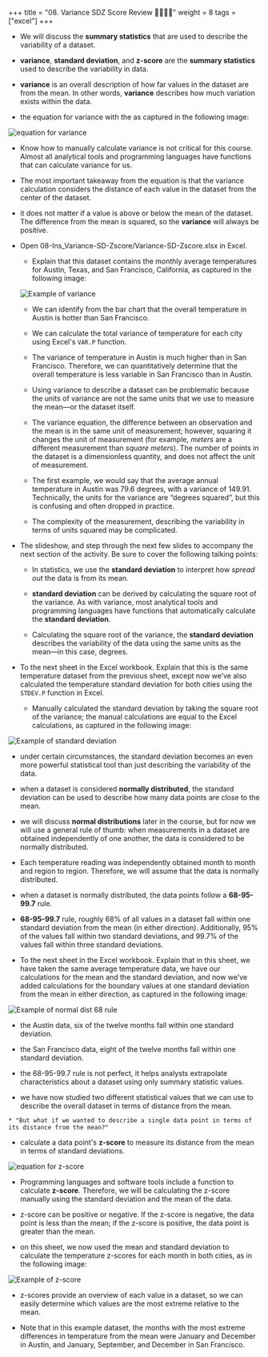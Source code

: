 +++
title = "08. Variance SDZ Score Review 👩‍🏫🧑‍🏫"
weight = 8
tags = ["excel"] 
+++


  * We will discuss the **summary statistics** that are used to describe the variability of a dataset.

  * **variance**, **standard deviation**, and **z-score** are the **summary statistics** used to describe the variability in data.

  * **variance** is an overall description of how far values in the dataset are from the mean. In other words, **variance** describes how much variation exists within the data.

  * the equation for variance with the as captured in the following image:

  ![equation for variance](../images/VarianceEquation.png)

  * Know how to manually calculate variance is not critical for this course. Almost all analytical tools and programming languages have functions that can calculate variance for us.

  * The most important takeaway from the equation is that the variance calculation considers the distance of each value in the dataset from the center of the dataset.

  * it does not matter if a value is above or below the mean of the dataset. The difference from the mean is squared, so the **variance** will always be positive.

* Open 08-Ins_Variance-SD-Zscore/Variance-SD-Zscore.xlsx in Excel.

  * Explain that this dataset contains the monthly average temperatures for Austin, Texas, and San Francisco, California, as captured in the following image:

  ![Example of variance](../images/13-VarianceExample.png)

  * We can identify from the bar chart that the overall temperature in Austin is hotter than San Francisco.

  * We can calculate the total variance of temperature for each city using Excel's `VAR.P` function.

  * The variance of temperature in Austin is much higher than in San Francisco. Therefore, we can quantitatively determine that the overall temperature is less variable in San Francisco than in Austin.

  * Using variance to describe a dataset can be problematic because the units of variance are not the same units that we use to measure the mean&mdash;or the dataset itself.

  * The variance equation, the difference between an observation and the mean is in the same unit of measurement; however, squaring it changes the unit of measurement (for example, _meters_ are a different measurement than _square meters_). The number of points in the dataset is a dimensionless quantity, and does not affect the unit of measurement.

  * The first example, we would say that the average annual temperature in Austin was 79.6 degrees, with a variance of 149.91. Technically, the units for the variance are “degrees  squared”, but this is confusing and often dropped in practice.

  * The complexity of the measurement, describing the variability in terms of units squared may be complicated.

* The slideshow, and step through the next few slides to accompany the next section of the activity. Be sure to cover the following talking points:

  * In statistics, we use the **standard deviation** to interpret how _spread out_ the data is from its mean.

  *  **standard deviation** can be derived by calculating the square root of the variance. As with variance, most analytical tools and programming languages have functions that automatically calculate the **standard deviation**.

  * Calculating the square root of the variance, the **standard deviation** describes the variability of the data using the same units as the mean&mdash;in this case, degrees.

* To the next sheet in the Excel workbook. Explain that this is the same temperature dataset from the previous sheet, except now we’ve also calculated the temperature standard deviation for both cities using the `STDEV.P` function in Excel.

  * Manually calculated the standard deviation by taking the square root of the variance; the manual calculations are equal to the Excel calculations, as captured in the following image:

![Example of standard deviation](../images/13-SDExample.png)

  * under certain circumstances, the standard deviation becomes an even more powerful statistical tool than just describing the variability of the data.

  *  when a dataset is considered **normally distributed**, the standard deviation can be used to describe how many data points are close to the mean.

  *  we will discuss **normal distributions** later in the course, but for now we will use a general rule of thumb: when measurements in a dataset are obtained independently of one another, the data is considered to be normally distributed.

  * Each temperature reading was independently obtained month to month and region to region. Therefore, we will assume that the data is normally distributed.

  * when a dataset is normally distributed, the data points follow a **68-95-99.7** rule.

  *  **68-95-99.7** rule, roughly 68% of all values in a dataset fall within one standard deviation from the mean (in either direction). Additionally, 95% of the values fall within two standard deviations, and 99.7% of the values fall within three standard deviations.

* To the next sheet in the Excel workbook. Explain that in this sheet, we have taken the same average temperature data, we have our calculations for the mean and the standard deviation, and now we’ve added calculations for the boundary values at one standard deviation from the mean in either direction, as captured in the following image:

![Example of normal dist 68 rule](../images/13-Normal68.png)

  * the Austin data, six of the twelve months fall within one standard deviation.

  * the San Francisco data, eight of the twelve months fall within one standard deviation.

  * the 68-95-99.7 rule is not perfect, it helps analysts extrapolate characteristics about a dataset using only summary statistic values.

  *  we have now studied two different statistical values that we can use to describe the overall dataset in terms of distance from the mean.

    * "But what if we wanted to describe a single data point in terms of its distance from the mean?"

  * calculate a data point's **z-score** to measure its distance from the mean in terms of standard deviations.

  ![equation for z-score](../images/ZScoreEquation.png)

  * Programming languages and software tools include a function to calculate **z-score**. Therefore, we will be calculating the z-score manually using the standard deviation and the mean of the data.

  * z-score can be positive or negative. If the z-score is negative, the data point is less than the mean; if the z-score is positive, the data point is greater than the mean.

* on this sheet, we now used the mean and standard deviation to calculate the temperature z-scores for each month in both cities, as in the following image:

![Example of z-score](../images/13-ZScoreExample.png)

  * z-scores provide an overview of each value in a dataset, so we can easily determine which values are the most extreme relative to the mean.

  * Note that in this example dataset, the months with the most extreme differences in temperature from the mean were January and December in Austin, and January, September, and December in San Francisco.
